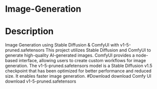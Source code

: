 # Image-Generation
# Description
Image Generation using Stable Diffusion & ComfyUI with v1-5-pruned.safetensors
This project utilizes Stable Diffusion and ComfyUI to generate high-quality AI-generated images. ComfyUI provides a node-based interface, allowing users to create custom workflows for image generation.
The v1-5-pruned.safetensors model is a Stable Diffusion v1.5 checkpoint that has been optimized for better performance and reduced size. It enables faster image generation.
#Download
download Comfy UI
download v1-5-pruned.safetensors 
